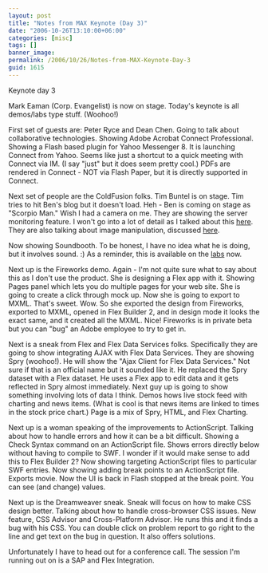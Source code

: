 ```yaml
---
layout: post
title: "Notes from MAX Keynote (Day 3)"
date: "2006-10-26T13:10:00+06:00"
categories: [misc]
tags: []
banner_image: 
permalink: /2006/10/26/Notes-from-MAX-Keynote-Day-3
guid: 1615
---
```


Keynote day 3

Mark Eaman (Corp. Evangelist) is now on stage. Today's keynote is all demos/labs type stuff. (Woohoo!) 

First set of guests are: Peter Ryce and Dean Chen. Going to talk about collaborative technologies. Showing Adobe Acrobat Connect Professional. Showing a Flash based plugin for Yahoo Messenger 8. It is launching Connect from Yahoo. Seems like just a shortcut to a quick meeting with Connect via IM. (I say "just" but it does seem pretty cool.) PDFs are rendered in Connect - NOT via Flash Paper, but it is directly supported in Connect. 

Next set of people are the ColdFusion folks. Tim Buntel is on stage. Tim tries to hit Ben's blog but it doesn't load. Heh - Ben is coming on stage as "Scorpio Man." Wish I had a camera on me. They are showing the server monitoring feature. I won't go into a lot of detail as I talked about this <a href="http://ray.camdenfamily.com/index.cfm/2006/10/24/Server-monitoring-with-ColdFusion">here</a>. They are also talking about image manipulation, discussed <a href="http://ray.camdenfamily.com/index.cfm/2006/10/24/ColdFusion-8-Image-Support">here</a>.

Now showing Soundbooth. To be honest, I have no idea what he is doing, but it involves sound. :) As a reminder, this is available on the <a href="http://labs.adobe.com/technologies/soundbooth/">labs</a> now. 

Next up is the Fireworks demo. Again - I'm not quite sure what to say about this as I don't use the product. She is designing a Flex app with it. Showing Pages panel which lets you do multiple pages for your web site. She is going to create a click through mock up. Now she is going to export to MXML. That's sweet. Wow. So she exported the design from Fireworks, exported to MXML, opened in Flex Builder 2, and in design mode it looks the exact same, and it created all the MXML. Nice! Fireworks is in private beta but you can "bug" an Adobe employee to try to get in.

Next is a sneak from Flex and Flex Data Services folks. Specifically they are going to show integrating AJAX with Flex Data Services. They are showing Spry (woohoo!). He will show the "Ajax Client for Flex Data Services." Not sure if that is an official name but it sounded like it. He replaced the Spry dataset with a Flex dataset. He uses a Flex app to edit data and it gets reflected in Spry almost immediately. Next guy up is going to show something involving lots of data I think. Demos hows live stock feed with charting and news items. (What is cool is that news items are linked to times in the stock price chart.) Page is a mix of Spry, HTML, and Flex Charting. 

Next up is a woman speaking of the improvements to ActionScript. Talking about how to handle errors and how it can be a bit difficult. Showing a Check Syntax command on an ActionScript file. Shows errors directly below without having to compile to SWF. I wonder if it would make sense to add this to Flex Builder 2? Now showing targeting ActionScript files to particular SWF entries. Now showing adding break points to an ActionScript file. Exports movie. Now the UI is back in Flash stopped at the break point. You can see (and change) values. 

Next up is the Dreamweaver sneak. Sneak will focus on how to make CSS design better. Talking about how to handle cross-browser CSS issues. New feature, CSS Advisor and Cross-Platform Advisor. He runs this and it finds a bug with his CSS. You can double click on problem report to go right to the line and get text on the bug in question. It also offers solutions. 

Unfortunately I have to head out for a conference call. The session I'm running out on is a SAP and Flex Integration.